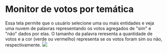 # Monitor de votos por temática
Essa tela permite que o usuário selecione uma ou mais entidades e veja uma nuvem de palavras representando
os votos agregados de "sim" e "não" dados por elas. O tamanho da palavra reresenta a quantidade de
votos e a cor (verde ou vermelho) representa se os votos foram sim ou não, respectivamente.
<img src="https://cdn.discordapp.com/attachments/766101843276988416/921545194732662784/unknown.png">

